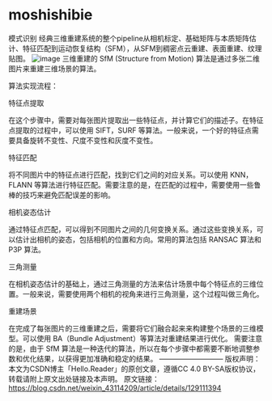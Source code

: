 # moshishibie
模式识别
经典三维重建系统的整个pipeline从相机标定、基础矩阵与本质矩阵估计、特征匹配到运动恢复结构（SFM），从SFM到稠密点云重建、表面重建、纹理贴图。
![image](https://user-images.githubusercontent.com/90848881/233792940-203f7ded-66a5-4bc1-b024-94c02a19f1fe.png)
三维重建的 SfM (Structure from Motion) 算法是通过多张二维图片来重建三维场景的算法。

算法实现流程：

特征点提取

在这个步骤中，需要对每张图片提取出一些特征点，并计算它们的描述子。在特征点提取的过程中，可以使用 SIFT，SURF 等算法。一般来说，一个好的特征点需要具备旋转不变性、尺度不变性和灰度不变性。

特征匹配

将不同图片中的特征点进行匹配，找到它们之间的对应关系。可以使用 KNN，FLANN 等算法进行特征匹配。需要注意的是，在匹配的过程中，需要使用一些鲁棒的技巧来避免匹配误差的影响。

相机姿态估计

通过特征点匹配，可以得到不同图片之间的几何变换关系。通过这些变换关系，可以估计出相机的姿态，包括相机的位置和方向。常用的算法包括 RANSAC 算法和 P3P 算法。

三角测量

在相机姿态估计的基础上，通过三角测量的方法来估计场景中每个特征点的三维位置。一般来说，需要使用两个相机的视角来进行三角测量，这个过程叫做三角化。

重建场景

在完成了每张图片的三维重建之后，需要将它们融合起来来构建整个场景的三维模型。可以使用 BA（Bundle Adjustment）等算法对重建结果进行优化。
需要注意的是，由于 SfM 算法是一种迭代的算法，所以在每个步骤中都需要不断地调整参数和优化结果，以获得更加准确和稳定的结果。
—————————
版权声明：本文为CSDN博主「Hello.Reader」的原创文章，遵循CC 4.0 BY-SA版权协议，转载请附上原文出处链接及本声明。
原文链接：https://blog.csdn.net/weixin_43114209/article/details/129111394
